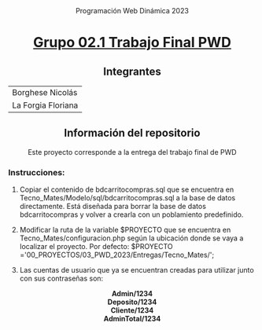 <div align="center">
Programación Web Dinámica 2023

# <a href="http://localhost/00_PROYECTOS/03_PWD_2023/Entregas/Tecno_Mates/index.php">Grupo 02.1 Trabajo Final PWD</a>

## Integrantes

<table>
    <tr>
        <td>Borghese Nicolás</td>
    </tr>
    <tr>
        <td>La Forgia Floriana</td>
    </tr>
</table>

## Información del repositorio

Este proyecto corresponde a la entrega del trabajo final de PWD
</div>

### Instrucciones:
1. Copiar el contenido de bdcarritocompras.sql que se encuentra en Tecno_Mates/Modelo/sql/bdcarritocompras.sql a la base de datos directamente.
Está diseñada para borrar la base de datos bdcarritocompras y volver a crearla con un poblamiento predefinido.

2. Modificar la ruta de la variable $PROYECTO que se encuentra en Tecno_Mates/configuracion.php según la ubicación donde se vaya a localizar el proyecto.
Por defecto: $PROYECTO ='00_PROYECTOS/03_PWD_2023/Entregas/Tecno_Mates/';

3. Las cuentas de usuario que ya se encuentran creadas para utilizar junto con sus contraseñas son:

<div align="center">
    <b>Admin/1234</b><br>
    <b>Deposito/1234</b><br>
    <b>Cliente/1234</b><br>
    <b>AdminTotal/1234</b>
<div>